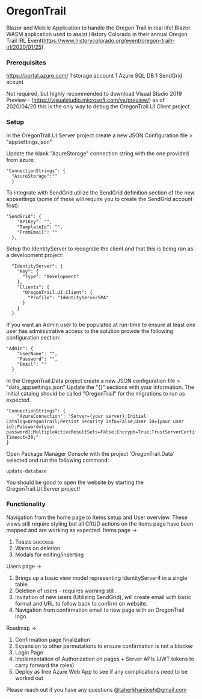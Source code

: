 # OregonTrail
Blazor and Mobile Application to handle the Oregon Trail in real life!
Blazor WASM application used to assist History Colorado in their annual Oregon Trail IRL Event(https://www.historycolorado.org/event/oregon-trailr-irl/2020/01/25)

### Prerequisites
https://portal.azure.com/
1 storage account
1 Azure SQL DB
1 SendGrid acount

Not required, but highly recommended to download Visual Studio 2019 Preview -
(https://visualstudio.microsoft.com/vs/preview/) as of 2020/04/20 this is the only way to debug the OregonTrail.UI.Client project.

### Setup
In the OregonTrail.UI.Server project create a new JSON Configuration file > "appsettings.json"

Update the blank "AzureStorage" connection string with the one provided from azure:
```
"ConnectionStrings": {
  "AzureStorage":""
  }
```
To integrate with SendGrid utilize the SendGrid definition section of the new appsettings (some of these will require you to create the SendGrid account first):
```
"SendGrid": {
    "APIKey": "",
    "TemplateId": "",
    "FromEmail": ""
  },
```
Setup the IdentityServer to recognize the client and that this is being ran as a development project:
```
  "IdentityServer": {
    "Key": {
      "Type": "Development"
    },
    "Clients": {
      "OregonTrail.UI.Client": {
        "Profile": "IdentityServerSPA"
      }
    }
  }
```
If you want an Admin user to be populated at run-time to ensure at least one user has administrative access to the solution provide the following configuration section:
```
"Admin": {
    "UserName": "",
    "Password": "",
    "Email": ""
  }
```

In the OregonTrail.Data project create a new JSON configuration file > "data_appsettings.json"
Update the "{}" sections with your information. The initial catalog should be called "OregonTrail" for the migrations to run as expected.
```
"ConnectionStrings": {
    "AzureConnection": "Server={your server};Initial Catalog=OregonTrail;Persist Security Info=False;User ID={your user id};Password={your password};MultipleActiveResultSets=False;Encrypt=True;TrustServerCertificate=False;Connection Timeout=30;"
}
```

Open Package Manager Console with the project 'OregonTrail.Data' selected and run the following command:
```
update-database
```

You should be good to open the website by starting the OregonTrail.UI.Server project!

### Functionality
Navigation from the home page to Items setup and User overview.
These views still require styling but all CRUD actions on the items page have been mapped and are working as expected.
Items page ->
 1) Toasts success
 2) Warns on deletion
 3) Modals for editing/inserting

Users page ->
 1) Brings up a basic view model representing IdentityServer4 in a single table.
 2) Deletion of users - requires warning still.
 3) Invitation of new users (Utilizing SendGrid), will create email with basic format and URL to follow back to confirm on website.
 4) Navigation from confirmation email to new page with an OregonTrail logo.
 
Roadmap ->
 1) Confirmation page finalization
 2) Expansion to other permutations to ensure confirmation is not a blocker
 3) Login Page
 4) Implementation of Authorization on pages + Server APIs (JWT tokens to carry forward the roles)
 5) Deploy as free Azure Web App to see if any complications need to be worked out


Please reach out if you have any questions @taherkhanijosh@gmail.com  
